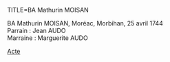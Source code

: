 TITLE=BA Mathurin MOISAN

BA Mathurin MOISAN, Moréac, Morbihan, 25 avril 1744  
Parrain : Jean AUDO  
Marraine : Marguerite AUDO  

<a href="https://adecang.github.io/gen/moreac/media/1744_0425_BA_mathurin_moisan.jpg">Acte</a>

